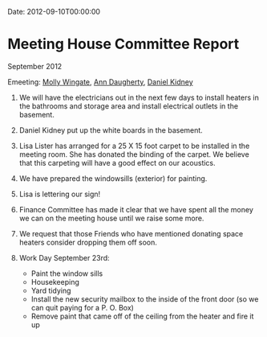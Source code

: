 Date: 2012-09-10T00:00:00

Meeting House Committee Report
==============================

September 2012

Emeeting: [Molly Wingate](/Friends/MollyWingate/), [Ann
Daugherty](/Friends/AnnDaugherty/), [Daniel
Kidney](/Friends/DanielKidney/)

1.  We will have the electricians out in the next few days to install
    heaters in the bathrooms and storage area and install electrical
    outlets in the basement.

2.  Daniel Kidney put up the white boards in the basement.

3.  Lisa Lister has arranged for a 25 X 15 foot carpet to be installed
    in the meeting room. She has donated the binding of the carpet. We
    believe that this carpeting will have a good effect on our
    acoustics.

4.  We have prepared the windowsills (exterior) for painting.

5.  Lisa is lettering our sign!

6.  Finance Committee has made it clear that we have spent all the money
    we can on the meeting house until we raise some more.

7.  We request that those Friends who have mentioned donating space
    heaters consider dropping them off soon.

8.  Work Day September 23rd:

    -   Paint the window sills
    -   Housekeeping
    -   Yard tidying
    -   Install the new security mailbox to the inside of the front door
        (so we can quit paying for a P. O. Box)
    -   Remove paint that came off of the ceiling from the heater and
        fire it up


